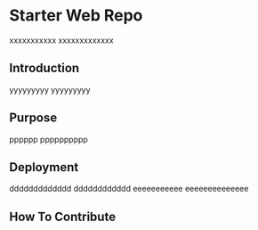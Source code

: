 # Starter Web Repo

xxxxxxxxxxx
xxxxxxxxxxxxx

## Introduction

yyyyyyyyy
yyyyyyyyy

## Purpose

pppppp
pppppppppp

## Deployment

ddddddddddddd
dddddddddddd
eeeeeeeeeee
eeeeeeeeeeeeee

## How To Contribute